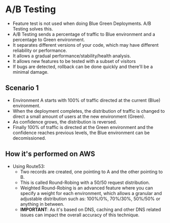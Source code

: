 # A/B Testing

* Feature test is not used when doing Blue Green Deployments. A/B Testing solves this.
* A/B Testing sends a percentage of traffic to Blue environment and a percentage to Green environment.
* It separates different versions of your code, which may have different reliability or performance.
* It allows a gradual performance/stability/health analysis.
* It allows new features to be tested with a subset of visitors
* If bugs are detected, rollback can be done quickly and there'll be a minimal damage.

## Scenario 1

* Environment A starts with 100% of traffic directed at the current (Blue) environment.
* When the deployment completes, the distribution of traffic is changed to direct a small amount of users at the new environment (Green).
* As confidence grows, the distribution is reversed.
* Finally 100% of traffic is directed at the Green environment and the confidence reaches previous levels, the Blue environment can be decomissioned.

## How it's performed on AWS

* Using Route53:
    * Two records are created, one pointing to A and the other pointing to B.
    * This is called Round-Robing with a 50/50 request distribution.
    * Weighted Round-Robing is an advanced feature where you can specify a weight for each environment, which allows a granular and adjustable distribution such as: 100%/0%, 70%/30%, 50%/50% or anything in between.
    * **IMPORTANT**: As it's based on DNS, caching and other DNS related issues can impact the overall accuracy of this technique.
